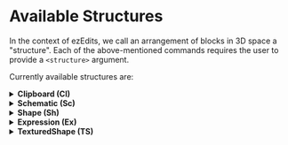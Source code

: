 # Available Structures

In the context of ezEdits, we call an arrangement of blocks in 3D space a "structure". Each of the above-mentioned commands requires the user to provide a `<structure>` argument.

Currently available structures are:

<details>

<summary><strong>Clipboard (Cl)</strong></summary>

A structure based on your current WorldEdit Clipboard (//copy).

Syntax: `Clipboard`

Abbr.: `Cl`

Options:

* **Format (F)**. Defaults to sponge.3 (or FAWE's fast if you're using FAWE)
* **Origin (O)**. Defaults to INHERENT.
  * INHERENT (I) will use the position it was copied at
  * CENTER (C) will use the geometric center of the clipboard
* **PasteMethod (PM**). Defaults to FAST.
  * FAST (fast): Default unaltered pasting of clipboards
  * SMOOTHED (smooth): Applies interpolation when the placement cannot be matched into the world grid, e.g. when placing with a 45° rotated orientation. Has a slightly more smoothed look to it, which may preferred for freely rotated placements.

- Example: `Clipboard(Origin:INHERENT,PasteMethod:SMOOTHED)` or `Cl(O:I,PM:smooth)`

</details>

<details>

<summary><strong>Schematic (Sc)</strong></summary>

A structure based on a schematic file.

Syntax: `Schematic(Filename:<name>,...)`

Abbr.: `Sc(N:<name>,...)`

Mandatory parameters:

* **Filename (N)**

Options:

* **Format (F)**. Defaults to sponge.3 (or FAWE's fast if you're using FAWE)
* **Origin (O)**. Defaults to INHERENT.
  * INHERENT (I) will use the position it was copied at
  * CENTER (C) will use the geometric center of the clipboard
* **PasteMethod (PM**). Defaults to FAST.
  * FAST (fast): Default unaltered pasting of clipboards
  * SMOOTHED (smooth): Applies interpolation when the placement cannot be matched into the world grid, e.g. when placing with a 45° rotated orientation. Has a slightly more smoothed look to it, which may preferred for freely rotated placements.

</details>

<details>

<summary><strong>Shape (Sh)</strong></summary>

An expression-based shape. EzEdits provides plenty of predefined ones. Material defined by a pattern.

Syntax: `Shape(Shape:<shape>,Pattern:<pattern>)`

Abbr.: `Sh(S:<shape>,P:<pattern>)`

Mandatory Parameters:

* **Shape (S)**. Well, defines the shape of the Shape structure. Additional parameters are given within the parenthesis after. Available shapes are:
  * Cone
  * Cuboid
  * Curl
  * Cylinder
  * Ellipsoid
  * Fur
  * Jellybean
  * Leaf
  * Lemon
  * Onion
  * Polygon(_Sides_)
  * Pyramid(_Sides_)
  * Supersphere(_Exponent_)
  * Tetrahedron
  * Torus(_Thickness_)
  * \=_\<expression>_
    * In addition to predefined shapes, you can also define your own shape with a WorldEdit expression.
    * For example, this expression will create spirals:\
      `Shape(S:=x+=sin(2*pi*y)/2;z+=cos(2*pi*y)/2;x*x+z*z<0.3^2`
* **Pattern (P)**. The pattern which the shape should be made of.
  * Note: Commas `,` being part of the argument breaks the input parser. If you want to use a pattern that uses commas then you need to put your Pattern argument in quotes: E.g. `Sh(S:Cone,Pattern:`**`"dirt,diamond_block"`**`)`



</details>

<details>

<summary><strong>Expression (Ex)</strong></summary>

An expression-based shape. One expression defines both the shape and the texturing.

Syntax: `Expression(Expression:=<expression>,Palette:<palette>)`

Abbr.: `Ex(E:=<expression>,P:<palette>)`

Mandatory Parameters:

* **Expression (E)**. Input variables are `x`, `y`, and `z`, all between \[-1,1]. `x=0`,`y=0`,`z=0` is the origin of the structure.
  * If the expression f(x,y,z) evaluates as _f_≤_0_, 0 or negative, then the position will be air.
  * If it evaluates as _1>f>0_, between 0 and 1, then the according palette block is placed.&#x20;
  * Otherwise, any value 1 or larger will place the last palette block.
*   **Palette (P)**. The set of blocks of which the structure should be made of.

    * Note: Commas `,` being part of the argument breaks the input parser. If you want to use a palette that uses commas then you need to put your Palette argument in quotes: E.g. `Ex(E:=y*.5+.5,Palette:`**`"##GlowOrange,-##GlowPurple"`**`)`



</details>

<details>

<summary><strong>TexturedShape (TS)</strong></summary>

An expression-based shape with an expression-based texturing. The Shape parameter defines its shape. The Palette and Texturing-Shape parameters define its material.

Syntax: `TexturedShape(Shape:<shape>,TexturingShape:<shape>,Palette:<palette>)`

Abbr.: `TS(S:<shape>,T:<shape>,P:<palette>)`

Mandatory Parameters:

* **Shape (S)**. See [Shape Structure](available-structures.md#shape-sh).
* **TexturingShape (T)**. Defines which parts of the shape are painted with which blocks of the palette. Accepts a shape, just like the Shape Parameter.
*   **Palette (P)**.  The set of blocks of which the shape should be made of.

    * Note: Commas `,` being part of the argument breaks the input parser. If you want to use a palette that uses commas then you need to put your Palette argument in quotes: E.g. `TS(S:Cone,T:=y*.5+.5;Palette:`**`"dirt,diamond_block"`**`)`



</details>

